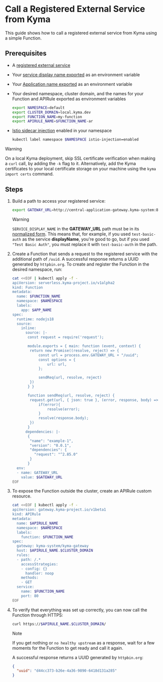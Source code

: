 # Call a Registered External Service from Kyma

This guide shows how to call a registered external service from Kyma using a simple Function.

## Prerequisites

- A [registered external service](01-20-register-manage-services.md)
- Your [service display name exported](01-20-register-manage-services.md#prerequisites) as an environment variable
- Your [Application name exported](01-10-create-application.md#prerequisites) as an environment variable
- Your desired namespace, cluster domain, and the names for your Function and APIRule exported as environment variables

  ```bash
  export NAMESPACE=default
  export CLUSTER_DOMAIN=local.kyma.dev
  export FUNCTION_NAME=my-function
  export APIRULE_NAME=$FUNCTION_NAME-ar
  ```

- [Istio sidecar injection](https://kyma-project.io/#/istio/user/00-30-overview-istio-sidecars) enabled in your namespace

  ```bash
  kubectl label namespace $NAMESPACE istio-injection=enabled
  ```

> [!WARNING]
> On a local Kyma deployment, skip SSL certificate verification when making a `curl` call, by adding the `-k` flag to it. Alternatively, add the Kyma certificates to your local certificate storage on your machine using the `kyma import certs` command.

## Steps

1. Build a path to access your registered service:

   ```bash
   export GATEWAY_URL=http://central-application-gateway.kyma-system:8080/$APP_NAME/$SERVICE_DISPLAY_NAME
   ```

   > [!WARNING]
   > `SERVICE_DISPLAY_NAME` in the **GATEWAY_URL** path must be in its [normalized form](01-30-register-secured-api.md#register-a-secured-api). This means that, for example, if you used `test-basic-auth` as the service **displayName**, you're good to go, but if you used `"Test Basic Auth"`, you must replace it with `test-basic-auth` in the path.

2. Create a Function that sends a request to the registered service with the additional path of `/uuid`. A successful response returns a UUID generated by `httpbin.org`. To create and register the Function in the desired namespace, run:

   ```bash
   cat <<EOF | kubectl apply -f -
   apiVersion: serverless.kyma-project.io/v1alpha2
   kind: Function
   metadata:
     name: $FUNCTION_NAME
     namespace: $NAMESPACE
     labels:
       app: $APP_NAME
   spec:
     runtime: nodejs18
     source:
       inline:
         source: |-
          const request = require('request');

          module.exports = { main: function (event, context) {
           return new Promise((resolve, reject) => {
               const url = process.env.GATEWAY_URL + "/uuid";
               const options = {
                   url: url,
               };

               sendReq(url, resolve, reject)
           })
          } }

          function sendReq(url, resolve, reject) {
           request.get(url, { json: true }, (error, response, body) => {
               if(error){
                   resolve(error);
               }
               resolve(response.body);
           })
          }
         dependencies: |-
          {
           "name": "example-1",
           "version": "0.0.1",
           "dependencies": {
             "request": "^2.85.0"
           }
          }
     env:
     - name: GATEWAY_URL
       value: $GATEWAY_URL
   EOF
   ```

3. To expose the Function outside the cluster, create an APIRule custom resource.

   ```bash
   cat <<EOF | kubectl apply -f -
   apiVersion: gateway.kyma-project.io/v1beta1
   kind: APIRule
   metadata:
     name: $APIRULE_NAME
     namespace: $NAMESPACE
     labels:
       function: $FUNCTION_NAME
   spec:
     gateway: kyma-system/kyma-gateway
     host: $APIRULE_NAME.$CLUSTER_DOMAIN
     rules:
     - path: /.*
       accessStrategies:
       - config: {}
         handler: noop
       methods:
       - GET
     service:
       name: $FUNCTION_NAME
       port: 80
   EOF
   ```

4. To verify that everything was set up correctly, you can now call the Function through HTTPS:

      ```bash
      curl https://$APIRULE_NAME.$CLUSTER_DOMAIN/
      ```

   > [!NOTE]
   > If you get nothing or `no healthy upstream` as a response, wait for a few moments for the Function to get ready and call it again.

   A successful response returns a UUID generated by `httpbin.org`:

   ```json
   {
     "uuid": "d44cc373-b26e-4a36-9890-6418d131a285"
   }
   ```
